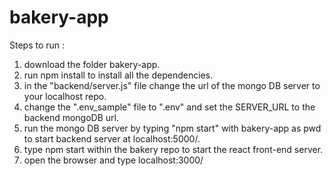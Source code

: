 # bakery-app


Steps to run :

1. download the folder bakery-app.
2. run npm install to install all the dependencies.
3. in the "backend/server.js" file change the url of the mongo DB server to your localhost repo.
4. change the ".env_sample" file to ".env" and set the SERVER_URL to the backend mongoDB url. 
5. run the mongo DB server by typing "npm start" with bakery-app as pwd to start backend server at localhost:5000/.
6. type npm start within the bakery repo to start the react front-end server.
7. open the browser and type localhost:3000/ 
